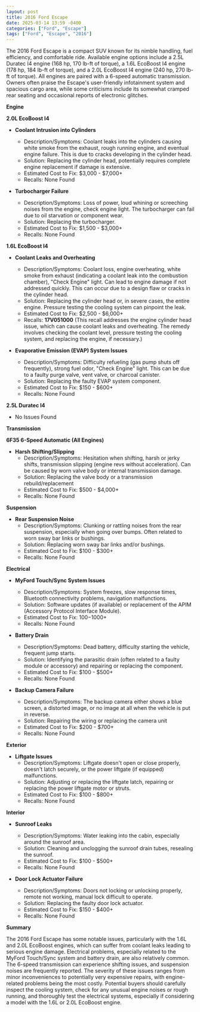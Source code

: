 ```yaml
---
layout: post
title: 2016 Ford Escape
date: 2025-03-14 13:59 -0400
categories: ["Ford", "Escape"]
tags: ["Ford", "Escape", "2016"]
---
```

The 2016 Ford Escape is a compact SUV known for its nimble handling, fuel efficiency, and comfortable ride. Available engine options include a 2.5L Duratec I4 engine (168 hp, 170 lb-ft of torque), a 1.6L EcoBoost I4 engine (178 hp, 184 lb-ft of torque), and a 2.0L EcoBoost I4 engine (240 hp, 270 lb-ft of torque). All engines are paired with a 6-speed automatic transmission. Owners often praise the Escape's user-friendly infotainment system and spacious cargo area, while some criticisms include its somewhat cramped rear seating and occasional reports of electronic glitches.

**Engine**

**2.0L EcoBoost I4**

*   **Coolant Intrusion into Cylinders**
    *   Description/Symptoms: Coolant leaks into the cylinders causing white smoke from the exhaust, rough running engine, and eventual engine failure. This is due to cracks developing in the cylinder head.
    *   Solution: Replacing the cylinder head, potentially requires complete engine replacement if damage is extensive.
    *   Estimated Cost to Fix: $3,000 - $7,000+
    *   Recalls: None Found

*   **Turbocharger Failure**
    *   Description/Symptoms: Loss of power, loud whining or screeching noises from the engine, check engine light. The turbocharger can fail due to oil starvation or component wear.
    *   Solution: Replacing the turbocharger.
    *   Estimated Cost to Fix: $1,500 - $3,000+
    *   Recalls: None Found

**1.6L EcoBoost I4**

*   **Coolant Leaks and Overheating**
    *   Description/Symptoms: Coolant loss, engine overheating, white smoke from exhaust (indicating a coolant leak into the combustion chamber), "Check Engine" light. Can lead to engine damage if not addressed quickly. This can occur due to a design flaw or cracks in the cylinder head.
    *   Solution: Replacing the cylinder head or, in severe cases, the entire engine. Pressure testing the cooling system can pinpoint the leak.
    *   Estimated Cost to Fix: $2,500 - $6,000+
    *   Recalls: **17V051000** (This recall addresses the engine cylinder head issue, which can cause coolant leaks and overheating. The remedy involves checking the coolant level, pressure testing the cooling system, and replacing the engine, if necessary.)

*   **Evaporative Emission (EVAP) System Issues**
    *   Description/Symptoms: Difficulty refueling (gas pump shuts off frequently), strong fuel odor, "Check Engine" light. This can be due to a faulty purge valve, vent valve, or charcoal canister.
    *   Solution: Replacing the faulty EVAP system component.
    *   Estimated Cost to Fix: $150 - $600+
    *   Recalls: None Found

**2.5L Duratec I4**

*   No Issues Found

**Transmission**

**6F35 6-Speed Automatic (All Engines)**

*   **Harsh Shifting/Slipping**
    *   Description/Symptoms: Hesitation when shifting, harsh or jerky shifts, transmission slipping (engine revs without acceleration). Can be caused by worn valve body or internal transmission damage.
    *   Solution: Replacing the valve body or a transmission rebuild/replacement
    *   Estimated Cost to Fix: $500 - $4,000+
    *   Recalls: None Found

**Suspension**

*   **Rear Suspension Noise**
    *   Description/Symptoms: Clunking or rattling noises from the rear suspension, especially when going over bumps. Often related to worn sway bar links or bushings.
    *   Solution: Replacing worn sway bar links and/or bushings.
    *   Estimated Cost to Fix: $100 - $300+
    *   Recalls: None Found

**Electrical**

*   **MyFord Touch/Sync System Issues**
    *   Description/Symptoms: System freezes, slow response times, Bluetooth connectivity problems, navigation malfunctions.
    *   Solution: Software updates (if available) or replacement of the APIM (Accessory Protocol Interface Module).
    *   Estimated Cost to Fix: $100-$1000+
    *   Recalls: None Found

*   **Battery Drain**
    *   Description/Symptoms: Dead battery, difficulty starting the vehicle, frequent jump starts.
    *   Solution: Identifying the parasitic drain (often related to a faulty module or accessory) and repairing or replacing the component.
    *   Estimated Cost to Fix: $100 - $500+
    *   Recalls: None Found

*   **Backup Camera Failure**
    * Description/Symptoms: The backup camera either shows a blue screen, a distorted image, or no image at all when the vehicle is put in reverse.
    * Solution: Repairing the wiring or replacing the camera unit
    * Estimated Cost to Fix: $200 - $700+
    * Recalls: None Found

**Exterior**

*   **Liftgate Issues**
    *   Description/Symptoms: Liftgate doesn't open or close properly, doesn't latch securely, or the power liftgate (if equipped) malfunctions.
    *   Solution: Adjusting or replacing the liftgate latch, repairing or replacing the power liftgate motor or struts.
    *   Estimated Cost to Fix: $100 - $800+
    *   Recalls: None Found

**Interior**

*   **Sunroof Leaks**
    *   Description/Symptoms: Water leaking into the cabin, especially around the sunroof area.
    *   Solution: Cleaning and unclogging the sunroof drain tubes, resealing the sunroof.
    *   Estimated Cost to Fix: $100 - $500+
    *   Recalls: None Found

*   **Door Lock Actuator Failure**
    *   Description/Symptoms: Doors not locking or unlocking properly, remote not working, manual lock difficult to operate.
    *   Solution: Replacing the faulty door lock actuator.
    *   Estimated Cost to Fix: $150 - $400+
    *   Recalls: None Found

**Summary**

The 2016 Ford Escape has some notable issues, particularly with the 1.6L and 2.0L EcoBoost engines, which can suffer from coolant leaks leading to serious engine damage. Electrical problems, especially related to the MyFord Touch/Sync system and battery drain, are also relatively common. The 6-speed transmission can experience shifting issues, and suspension noises are frequently reported. The severity of these issues ranges from minor inconveniences to potentially very expensive repairs, with engine-related problems being the most costly. Potential buyers should carefully inspect the cooling system, check for any unusual engine noises or rough running, and thoroughly test the electrical systems, especially if considering a model with the 1.6L or 2.0L EcoBoost engine.

